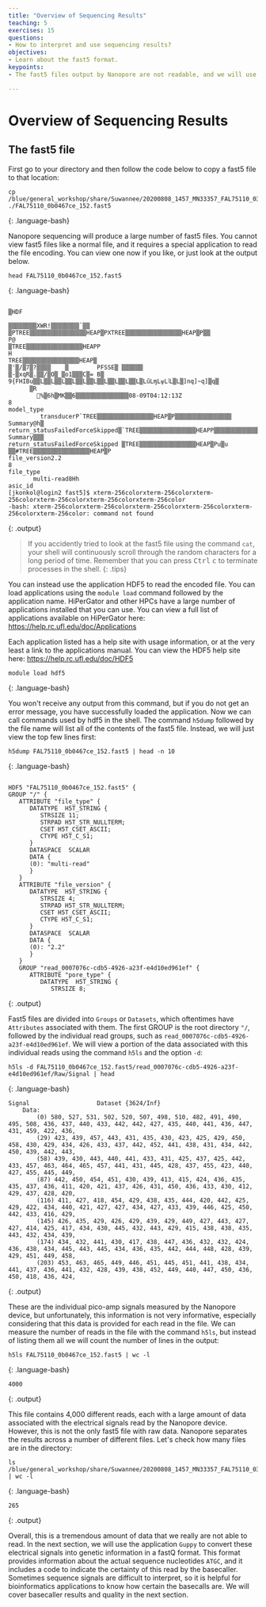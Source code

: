 ```yaml
---
title: "Overview of Sequencing Results"
teaching: 5
exercises: 15
questions:
- How to interpret and use sequencing results?
objectives:
- Learn about the fast5 format.
keypoints:
- The fast5 files output by Nanopore are not readable, and we will use a basecaller to interpret the results in the next section.

---
```


# Overview of Sequencing Results

## The fast5 file

First go to your directory and then follow the code below to copy a fast5 file to that location:

~~~
cp /blue/general_workshop/share/Suwannee/20200808_1457_MN33357_FAL75110_031a874e/fast5/FAL75110_0b0467ce_152.fast5 ./FAL75110_0b0467ce_152.fast5
~~~
{: .language-bash}

Nanopore sequencing will produce a large number of fast5 files. You cannot view fast5 files like a normal file, and it requires a special application to read the file encoding. You can view one now if you like, or just look at the output below.

~~~
head FAL75110_0b0467ce_152.fast5
~~~
{: .language-bash}

~~~

▒HDF
                                                                                                                                                            ▒▒▒▒▒▒▒▒XWR!▒▒▒▒▒▒▒▒`▒▒
▒PTREE▒▒▒▒▒▒▒▒▒▒▒▒▒▒▒▒HEAP▒PXTREE▒▒▒▒▒▒▒▒▒▒▒▒▒▒▒▒HEAP▒P▒▒                                                                                                    P@
▒TREE▒▒▒▒▒▒▒▒▒▒▒▒▒▒▒▒HEAPP
H                                                                                                                                                             TREE▒▒▒▒▒▒▒▒▒▒▒▒▒▒▒▒HEAP▒
▒'▒/▒7▒?▒▒▒▒    ▒        PFSSE▒ ▒▒▒▒▒▒
▒-▒xqR▒.▒▒/▒O▒_▒o1▒▒▒C▒= B▒ 9{FHIBu▒▒L▒▒L▒▒L▒▒L▒▒L▒▒L▒▒L▒▒L▒▒L▒▒L▒LűLɱLѱLٱL▒L▒]nq]~q]▒q▒
      ▒R
        ֌%▒6h▒MK▒▒6▒▒▒▒▒▒▒▒▒▒▒▒▒▒▒08-09T04:12:13Z
8                                                                                                                                                            model_type
         transducerP`TREE▒▒▒▒▒▒▒▒▒▒▒▒▒▒▒▒HEAP▒P▒▒▒▒▒▒▒▒▒▒▒▒▒▒▒▒                                                                                              Summary@h▒
return_statusFailedForceSkipped▒`TREE▒▒▒▒▒▒▒▒▒▒▒▒▒▒▒▒HEAPP▒▒▒▒▒▒▒▒▒▒▒▒▒▒▒▒                                                                                   Summary▒▒▒
return_statusFailedForceSkipped ▒TREE▒▒▒▒▒▒▒▒▒▒▒▒▒▒▒▒HEAP▒Pu▒u
▒▒#TREE▒▒▒▒▒▒▒▒▒▒▒▒▒▒▒▒HEAP▒P
file_version2.2
8                                                                                                                                                           file_type
       multi-read8Hh
asic_id
[jkonkol@login2 fast5]$ xterm-256colorxterm-256colorxterm-256colorxterm-256colorxterm-256colorxterm-256color
-bash: xterm-256colorxterm-256colorxterm-256colorxterm-256colorxterm-256colorxterm-256color: command not found
~~~
{: .output}

> If you accidently tried to look at the fast5 file using the command `cat`, your shell will continuously scroll through the random characters for a long period of time. Remember that you can press <kbd>Ctrl</kbd> <kbd>c</kbd> to terminate processes in the shell.
{: .tips}

You can instead use the application HDF5 to read the encoded file. You can load applications using the `module load` command followed by the application name. HiPerGator and other HPCs have a large number of applications installed that you can use. You can view a full list of applications available on HiPerGator here: https://help.rc.ufl.edu/doc/Applications

Each application listed has a help site with usage information, or at the very least a link to the applications manual. You can view the HDF5 help site here: https://help.rc.ufl.edu/doc/HDF5

~~~
module load hdf5
~~~
{: .language-bash}

You won't receive any output from this command, but if you do not get an error message, you have successfully loaded the application. Now we can call commands used by hdf5 in the shell. The command `h5dump` followed by the file name will list all of the contents of the fast5 file. Instead, we will just view the top few lines first:

~~~
h5dump FAL75110_0b0467ce_152.fast5 | head -n 10
~~~
{: .language-bash}

~~~

HDF5 "FAL75110_0b0467ce_152.fast5" {
GROUP "/" {
   ATTRIBUTE "file_type" {
      DATATYPE  H5T_STRING {
         STRSIZE 11;
         STRPAD H5T_STR_NULLTERM;
         CSET H5T_CSET_ASCII;
         CTYPE H5T_C_S1;
      }
      DATASPACE  SCALAR
      DATA {
      (0): "multi-read"
      }
   }
   ATTRIBUTE "file_version" {
      DATATYPE  H5T_STRING {
         STRSIZE 4;
         STRPAD H5T_STR_NULLTERM;
         CSET H5T_CSET_ASCII;
         CTYPE H5T_C_S1;
      }
      DATASPACE  SCALAR
      DATA {
      (0): "2.2"
      }
   }
   GROUP "read_0007076c-cdb5-4926-a23f-e4d10ed961ef" {
      ATTRIBUTE "pore_type" {
         DATATYPE  H5T_STRING {
            STRSIZE 8;
~~~
{: .output}

Fast5 files are divided into `Groups` or `Datasets`, which oftentimes have `Attributes` associated with them. The first GROUP is the root directory `"/`, followed by the individual read groups, such as `read_0007076c-cdb5-4926-a23f-e4d10ed961ef`. We will view a portion of the data associated with this individual reads using the command `h5ls` and the option `-d`:

~~~
h5ls -d FAL75110_0b0467ce_152.fast5/read_0007076c-cdb5-4926-a23f-e4d10ed961ef/Raw/Signal | head
~~~
{: .language-bash}

~~~
Signal                   Dataset {3624/Inf}
    Data:
        (0) 580, 527, 531, 502, 520, 507, 498, 510, 482, 491, 490, 495, 508, 436, 437, 440, 433, 442, 442, 427, 435, 440, 441, 436, 447, 431, 459, 422, 436,
        (29) 423, 439, 457, 443, 431, 435, 430, 423, 425, 429, 450, 458, 430, 429, 434, 426, 433, 437, 442, 452, 441, 438, 431, 434, 442, 450, 439, 442, 443,
        (58) 439, 430, 443, 440, 441, 433, 431, 425, 437, 425, 442, 433, 457, 463, 464, 465, 457, 441, 431, 445, 428, 437, 455, 423, 440, 427, 455, 445, 449,
        (87) 442, 450, 454, 451, 430, 439, 413, 415, 424, 436, 435, 435, 437, 436, 411, 420, 421, 437, 426, 431, 450, 436, 433, 430, 412, 429, 437, 428, 420,
        (116) 411, 427, 418, 454, 429, 438, 435, 444, 420, 442, 425, 429, 422, 434, 440, 421, 427, 427, 434, 427, 433, 439, 446, 425, 450, 442, 433, 416, 429,
        (145) 426, 435, 429, 426, 429, 439, 429, 449, 427, 443, 427, 427, 414, 425, 417, 434, 430, 445, 432, 443, 429, 415, 438, 438, 435, 443, 432, 434, 439,
        (174) 434, 432, 441, 430, 417, 438, 447, 436, 432, 432, 424, 436, 438, 434, 445, 443, 445, 434, 436, 435, 442, 444, 448, 428, 439, 429, 451, 449, 458,
        (203) 453, 463, 465, 449, 446, 451, 445, 451, 441, 438, 434, 441, 437, 436, 441, 432, 428, 439, 438, 452, 449, 440, 447, 450, 436, 450, 418, 436, 424,
~~~
{: .output}

These are the individual pico-amp signals measured by the Nanopore device, but unfortunately, this information is not very informative, especially considering that this data is provided for each read in the file. We can measure the number of reads in the file with the command `h5ls`, but instead of listing them all we will count the number of lines in the output:

~~~
h5ls FAL75110_0b0467ce_152.fast5 | wc -l
~~~
{: .language-bash}

~~~
4000
~~~
{: .output}

This file contains 4,000 different reads, each with a large amount of data associated with the electrical signals read by the Nanopore device. However, this is not the only fast5 file with raw data. Nanopore separates the results across a number of different files. Let's check how many files are in the directory:

~~~
ls /blue/general_workshop/share/Suwannee/20200808_1457_MN33357_FAL75110_031a874e/fast5/ | wc -l
~~~
{: .language-bash}

~~~
265
~~~
{: .output}

Overall, this is a tremendous amount of data that we really are not able to read. In the next section, we will use the application `Guppy` to convert these electrical signals into genetic information in a fastQ format. This format provides information about the actual sequence nucleotides `ATGC`, and it includes a code to indicate the certainty of this read by the basecaller. Sometimes sequence signals are difficult to interpret, so it is helpful for bioinformatics applications to know how certain the basecalls are. We will cover basecaller results and quality in the next section.

